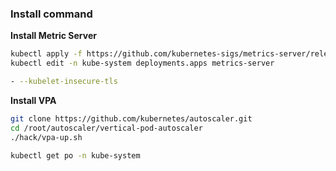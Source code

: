###  Install command

**Install Metric Server**
```bash
kubectl apply -f https://github.com/kubernetes-sigs/metrics-server/releases/latest/download/components.yaml
kubectl edit -n kube-system deployments.apps metrics-server

- --kubelet-insecure-tls
```
**Install VPA**
```bash
git clone https://github.com/kubernetes/autoscaler.git
cd /root/autoscaler/vertical-pod-autoscaler
./hack/vpa-up.sh

kubectl get po -n kube-system
```
